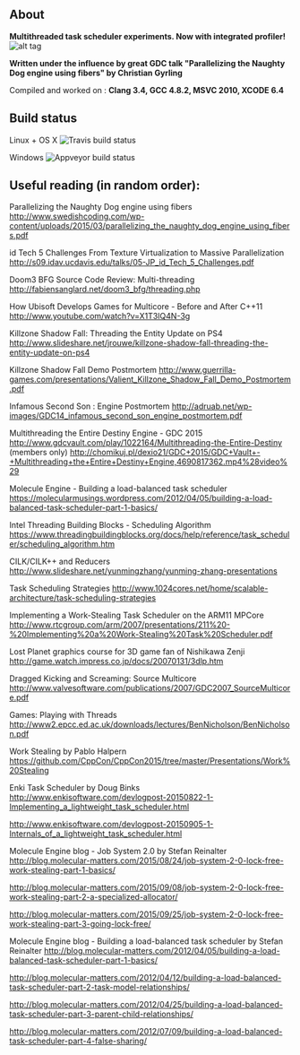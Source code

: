 ## About

**Multithreaded task scheduler experiments. Now with integrated profiler!**
![alt tag](https://raw.githubusercontent.com/SergeyMakeev/TaskScheduler/master/Images/profiler_ui.jpg)

**Written under the influence by great GDC talk "Parallelizing the Naughty Dog engine using fibers" by Christian Gyrling**

Compiled and worked on : **Clang 3.4, GCC 4.8.2, MSVC 2010, XCODE 6.4**


## Build status

Linux + OS X
![Travis build status](https://api.travis-ci.org/SergeyMakeev/TaskScheduler.svg?branch=master)

Windows
![Appveyor build status](https://ci.appveyor.com/api/projects/status/7o760ylay8mdplo6)



## Useful reading (in random order):

Parallelizing the Naughty Dog engine using fibers
http://www.swedishcoding.com/wp-content/uploads/2015/03/parallelizing_the_naughty_dog_engine_using_fibers.pdf

id Tech 5 Challenges
From Texture Virtualization to Massive Parallelization
http://s09.idav.ucdavis.edu/talks/05-JP_id_Tech_5_Challenges.pdf

Doom3 BFG Source Code Review: Multi-threading 
http://fabiensanglard.net/doom3_bfg/threading.php

How Ubisoft Develops Games for Multicore - Before and After C++11
http://www.youtube.com/watch?v=X1T3IQ4N-3g

Killzone Shadow Fall: Threading the Entity Update on PS4
http://www.slideshare.net/jrouwe/killzone-shadow-fall-threading-the-entity-update-on-ps4

Killzone Shadow Fall Demo Postmortem
http://www.guerrilla-games.com/presentations/Valient_Killzone_Shadow_Fall_Demo_Postmortem.pdf

Infamous Second Son : Engine Postmortem
http://adruab.net/wp-images/GDC14_infamous_second_son_engine_postmortem.pdf

Multithreading the Entire Destiny Engine - GDC 2015
http://www.gdcvault.com/play/1022164/Multithreading-the-Entire-Destiny (members only)
http://chomikuj.pl/dexio21/GDC+2015/GDC+Vault+-+Multithreading+the+Entire+Destiny+Engine,4690817362.mp4%28video%29

Molecule Engine - Building a load-balanced task scheduler
https://molecularmusings.wordpress.com/2012/04/05/building-a-load-balanced-task-scheduler-part-1-basics/

Intel Threading Building Blocks - Scheduling Algorithm
https://www.threadingbuildingblocks.org/docs/help/reference/task_scheduler/scheduling_algorithm.htm

CILK/CILK++ and Reducers
http://www.slideshare.net/yunmingzhang/yunming-zhang-presentations

Task Scheduling Strategies
http://www.1024cores.net/home/scalable-architecture/task-scheduling-strategies

Implementing a Work-Stealing Task Scheduler on the ARM11 MPCore
http://www.rtcgroup.com/arm/2007/presentations/211%20-%20Implementing%20a%20Work-Stealing%20Task%20Scheduler.pdf

Lost Planet graphics course for 3D game fan of Nishikawa Zenji
http://game.watch.impress.co.jp/docs/20070131/3dlp.htm

Dragged Kicking and Screaming: Source Multicore
http://www.valvesoftware.com/publications/2007/GDC2007_SourceMulticore.pdf

Games: Playing with Threads
http://www2.epcc.ed.ac.uk/downloads/lectures/BenNicholson/BenNicholson.pdf

Work Stealing by Pablo Halpern 
https://github.com/CppCon/CppCon2015/tree/master/Presentations/Work%20Stealing

Enki Task Scheduler by Doug Binks
http://www.enkisoftware.com/devlogpost-20150822-1-Implementing_a_lightweight_task_scheduler.html

http://www.enkisoftware.com/devlogpost-20150905-1-Internals_of_a_lightweight_task_scheduler.html

Molecule Engine blog - Job System 2.0 by Stefan Reinalter
http://blog.molecular-matters.com/2015/08/24/job-system-2-0-lock-free-work-stealing-part-1-basics/

http://blog.molecular-matters.com/2015/09/08/job-system-2-0-lock-free-work-stealing-part-2-a-specialized-allocator/

http://blog.molecular-matters.com/2015/09/25/job-system-2-0-lock-free-work-stealing-part-3-going-lock-free/

Molecule Engine blog - Building a load-balanced task scheduler by Stefan Reinalter
http://blog.molecular-matters.com/2012/04/05/building-a-load-balanced-task-scheduler-part-1-basics/

http://blog.molecular-matters.com/2012/04/12/building-a-load-balanced-task-scheduler-part-2-task-model-relationships/

http://blog.molecular-matters.com/2012/04/25/building-a-load-balanced-task-scheduler-part-3-parent-child-relationships/

http://blog.molecular-matters.com/2012/07/09/building-a-load-balanced-task-scheduler-part-4-false-sharing/